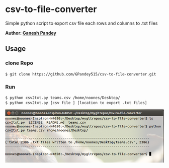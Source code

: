 # csv-to-file-converter
Simple python script to export csv file each rows and columns to .txt files

**Author: [Ganesh Pandey](http://ganeshpandey.com.np/)**
## Usage

### clone Repo

    $ git clone https://github.com/GPandey515/csv-to-file-converter.git
### Run

    $ python csv2txt.py teams.csv /home/noones/Desktop/
    $ python csv2txt.py [csv file ] [location to export .txt files]

![alt tag](https://raw.githubusercontent.com/GPandey515/csv-to-file-converter/master/scrren.png)
